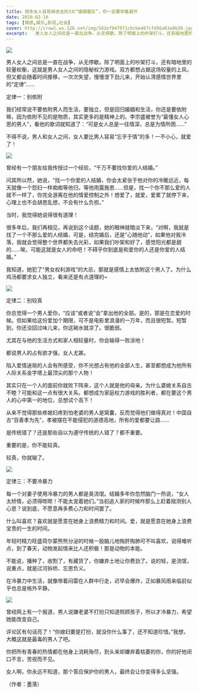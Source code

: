 ```yaml
---
title: 很多女人容易掉进去的3大“婚姻雷区”，你一定要学着避开
date: 2020-02-16
tags: [情感,娱乐,影视,社会]
cover: http://crawl.ws.126.net/img/582ef947971cbcbe467cfd56a63a8b20.jpg
excerpt:   男人女人之间总是一直在战争，从无停歇。除了明面上的吵架打斗，还有暗地里的较量权衡，这就是男人女
---
```

![](http://crawl.ws.126.net/img/582ef947971cbcbe467cfd56a63a8b20.jpg)  

男人女人之间总是一直在战争，从无停歇。除了明面上的吵架打斗，还有暗地里的较量权衡，这就是男人女人之间的隐秘权力游戏。双方都想占据这场较量的上风，但又都会随着时间推移，一次次失望，慢慢泄下劲儿来，开始认清感情世界里的“定律”……

定律一：别依附

我们经常说不要依附男人而生活，要独立，但是回归婚姻和生活，你还是要依附嘛，因为依附不见的是物质，其实更多的是精神上的。李宗盛被誉为“最懂女人心思的男人”，看他的歌词就知道了：“可是女人总是一往情深，总是为情所困……”

不得不说，男人和女人之间，女人要比男人容易“忘乎于情”的多！一不小心，就爱了！

![](http://crawl.ws.126.net/img/36440d8dca164264273e151d70c68efb.jpg)  

曾经有一个朋友给我传授过一个经验，“千万不要找你爱的人结婚。”

问其所以然，她说，“找一个你爱的人结婚，你会太紧张于他对你的冷暖远近，每天就像一个怨妇一样痴痴等他归，等他雨露施恩……但是，找一个你不那么爱的人就不一样了，你完全游离在他的情爱控制之外！想爱了，就爱，爱累了就停下来，心理上也不会胡思乱想，不会有什么负担。”

当时，我觉得她说得很有道理！

很多年后，我们再相见，再说到这个话题，她的眼神就暗淡下来，“对啊，我就是找了一个不那么爱的人结婚，可是，结完婚后，还是“心随他动”，如果他对我冷落，我就会觉得整个世界都失去光彩，如果我们吵架和好了，感觉阳光都是甜的……唉，可能这就是女人的命吧！不碍乎你到底是和爱你的人还是你爱的人结婚。”

我知道，她犯了“男女权利游戏”的大忌，那就是感情上太依附这个男人了。为什么鸡汤都要求女人独立，看来还是有点道理的~

![](http://crawl.ws.126.net/img/2366505536a36800a48acf18d48f97e1.jpg)  

定律二：别较真

你总觉得一个男人爱你，“应该”或者说“会”拿出他的全部。是的，那是在恋爱的时候。但如果给这份爱加个期限，可不是电影里浪漫的一万年，而且很短暂。短暂到，你还没回过味儿来，你这碗水就凉了。很脆弱。

尤其在与他的生活方式和家人相较量时，你会输得一败涂地！

都说男人的占有欲才强，女人尤甚。

陷入爱情迷局的人会有所感受，你不光想占有他的全部人生，甚至都想成为他所有人际关系金字塔上最顶尖的那个人物！

其实只在一个人的面前你就败下阵来，这个人就是他的母亲。为什么婆媳关系自古不睦？可能和这一点有很大关系。都想成为家庭权力游戏的胜利者，都在要这个男人的心中第一的地位，总想试个高下！

从来不觉得那些疼媳妇疼到怕老婆的男人是窝囊，反而觉得他们做得真对！中国自古“百善孝为先”，孝被摆在不能侵犯的道德高地，所有的爱都要让路……

是传统错了？还是那些自以为遵守传统的人错了？都不重要。

重要的是，你不能较真。

较真，你就输了。

![](http://crawl.ws.126.net/img/a767ba213d61c68d7bb77ee7b3555365.jpg)  

定律三：不要冷暴力

每一个对妻子使用冷暴力的男人都是臭流氓。结婚多年你忽然脑门一热说，“女人太矫情，必须得晾晾！不能太宠着她们。”当初追人家的时候咋那么上赶着揣测别人心思？说到底，不愿意再多费心力和时间罢了。

什么叫喜欢？喜欢就是愿意在她身上浪费精力和时间。爱，就是愿意在她身上浪费宝贵的一生的时间。

年轻时精力旺盛荷尔蒙熊熊分泌的时候一股脑儿地掏肝掏肺可不叫喜欢，说得难听点，到了春天，动物发起情来比人还积极！那是动物的本能。

不能说，播种了，收割了，有藏货了，你嫌弃土地让你费劲了。说的轻，是流氓，说重点，就是过河拆桥、忘恩负义。

在冷暴力中生活，就像带着闷雷在人群中行走，迟早会爆炸，正如暴风雨来临前似乎也总是格外平静。

![](http://crawl.ws.126.net/img/76681a0b960dd031ca2805ca08808526.jpg)  

曾经网上有一个报道，男人说嫌老婆不打扮只知道照顾孩子，所以才冷暴力，希望她能改变自己。

评论区有句话亮了！“你媳妇要是打扮，就没你什么事了，还不知道珍惜。”我想，大概这就是最毒的男人了吧。

你把所有青春的热情都在他身上消耗殆尽，到头来却嫌弃着枯萎的你，你的好他闭口不言，苦视而不见。

女人啊，你永远不知道，那个答应保护你的男人，最终会让你变得多么坚强。

（作者：墨落）

